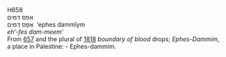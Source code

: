 H658  
אפס דּמּים  
אֶפֶס דַּמִּים ‎ ‘ephes dammı̂ym  
*eh‘-fes* *dam-meem‘*  
From [657](h0657) and the plural of [1818](h1818) *boundary* *of*
*blood* drops; *Ephes-Dammim*, a place in Palestine: - Ephes-dammim.  
